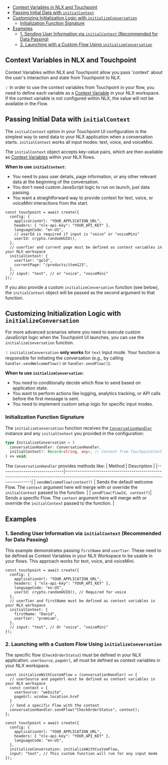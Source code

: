 - [Context Variables in NLX and Touchpoint](#context-variables-in-nlx-and-touchpoint)
- [Passing Initial Data with `initialContext`](#passing-initial-data-with-initialcontext)
- [Customizing Initialization Logic with `initializeConversation`](#customizing-initialization-logic-with-initializeconversation)
  - [Initialization Function Signature](#initialization-function-signature)
- [Examples](#examples)
  - [1. Sending User Information via `initialContext` (Recommended for Data Passing)](#1-sending-user-information-via-initialcontext-recommended-for-data-passing)
  - [2. Launching with a Custom Flow Using `initializeConversation`](#2-launching-with-a-custom-flow-using-initializeconversation)

## Context Variables in NLX and Touchpoint

Context Variables within NLX and Touchpoint allow you pass 'context' about the user's interaction and state from Touchpoint to NLX.

💡 In order to use the context variables from Touchpoint in your flow, you need to define each variable as a [Context Variable](https://docs.nlx.ai/platform/build/resources/context-variables) in your NLX workspace. If the context variable is not configured within NLX, the value will not be available in the Flow.

## Passing Initial Data with `initialContext`

The `initialContext` option in your Touchpoint UI configuration is the simplest way to send data to your NLX application when a conversation starts. `initialContext` works all input modes: text, voice, and voiceMini.

The `initialContext` object accepts key-value pairs, which are then available as [Context Variables](https://docs.nlx.ai/platform/build/resources/context-variables#use-a-context-variable) within your NLX flows.

**When to use `initialContext`:**

- You need to pass user details, page information, or any other relevant data at the beginning of the conversation.
- You don't need custom JavaScript logic to run on launch, just data passing.
- You want a straightforward way to provide context for text, voice, or voiceMini interactions from the start.

```touchpointui
const touchpoint = await create({
  config: {
    applicationUrl: "YOUR_APPLICATION_URL",
    headers: { "nlx-api-key": "YOUR_API_KEY" },
    languageCode: "en-US",
    // userId is required if input is "voice" or "voiceMini"
    userId: crypto.randomUUID(),
  },
  // userTier and current page must be defined as context variables in your NLX workspace
  initialContext: {
    userTier: "gold",
    currentPage: "/products/item123",
  },
  // input: "text", // or "voice", "voiceMini"
});
```

If you also provide a custom `initializeConversation` function (see below), the `initialContext` object will be passed as the second argument to that function.

## Customizing Initialization Logic with `initializeConversation`

For more advanced scenarios where you need to execute custom JavaScript logic when the Touchpoint UI launches, you can use the `initializeConversation` function.

💡 `initializeConversation` **only works** for `text` input mode. Your function is responsible for initiating the conversation (e.g., by calling `handler.sendWelcomeFlow()` or `handler.sendFlow()`).

**When to use `initializeConversation`:**

- You need to conditionally decide which flow to send based on application state.
- You want to perform actions like logging, analytics tracking, or API calls before the first message is sent.
- You need to implement custom setup logic for specific input modes.

### Initialization Function Signature

The `initializeConversation` function receives the [`ConversationHandler`](/touchpoint-ui-ConversationHandler) instance and any `initialContext` you provided in the configuration:

```typescript
type InitializeConversation = (
  conversationHandler: ConversationHandler,
  initialContext?: Record<string, any>, // Context from TouchpointConfiguration.initialContext
) => void;
```

The `ConversationHandler` provides methods like:
| Method | Description |
|-------------------------------|-------------------------------------------------------------------------------------------------------------------------------------------|
| `sendWelcomeFlow(context?)` | Sends the default welcome Flow. The `context` argument here will merge with or override the `initialContext` passed to the function. |
| `sendFlow(flowId, context?)`| Sends a specific Flow. The `context` argument here will merge with or override the `initialContext` passed to the function. |

## Examples

### 1. Sending User Information via `initialContext` (Recommended for Data Passing)

This example demonstrates passing `firstName` and `userTier`. These need to be defined as Context Variables in your NLX Workspace to be usable in your flows. This approach works for text, voice, and voiceMini.

```touchpointui
const touchpoint = await create({
  config: {
    applicationUrl: "YOUR_APPLICATION_URL",
    headers: { "nlx-api-key": "YOUR_API_KEY" },
    languageCode: "en-US",
    userId: crypto.randomUUID(), // Required for voice
  },
  // userTier and firstName must be defined as context variables in your NLX workspace
  initialContext: {
    firstName: "David",
    userTier: "premium",
  },
  // input: "text", // Or "voice", "voiceMini"
});
```

### 2. Launching with a Custom Flow Using `initializeConversation`

The specific flow (`CheckOrderStatus`) must be defined in your NLX application. `userSource`, `pageUrl`, all must be defined as context variables in your NLX workspace.

```touchpointui
const initializeWithCustomFlow = (conversationHandler) => {
  // userSource and pageUrl must be defined as context variables in your NLX workspace
  const context = {
    userSource: "website",
    pageUrl: window.location.href
  }
  // Send a specific Flow with the context
  conversationHandler.sendFlow("CheckOrderStatus", context);
};

const touchpoint = await create({
  config: {
    applicationUrl: "YOUR_APPLICATION_URL",
    headers: { "nlx-api-key": "YOUR_API_KEY" },
    languageCode: "en-US",
  },
  initializeConversation: initializeWithCustomFlow,
  input: "text", // This custom function will run for any input mode
});
```
